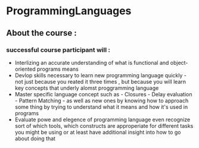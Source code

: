 # ProgrammingLanguages

## About the course :
### successful course participant will :
- Interlizing an accurate understanding of what is functional  and object-oriented programs means
- Devlop skills necessary to learn new programming language quickly
       - not just because you reated it three times , but because you will learn key concepts that underly alomst proggramming language
- Master specific language concept such as
       - Closures 
       - Delay evaluation
       - Pattern Matching 
       - as well as new ones by knowing how to approach some thing by trying to understand what it means and how it's used in programs
- Evaluate powe and elegence of programming language even recognize sort of which tools, which constructs are approperiate for different tasks you might be using or at least have additional insight into how to go about doing that 
